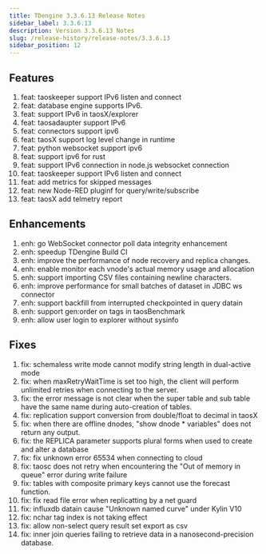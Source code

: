 ```yaml
---
title: TDengine 3.3.6.13 Release Notes
sidebar_label: 3.3.6.13
description: Version 3.3.6.13 Notes
slug: /release-history/release-notes/3.3.6.13
sidebar_position: 12
---
```


## Features
  1. feat: taoskeeper support IPv6 listen and connect
  2. feat: database engine supports IPv6.
  3. feat: support IPv6 in taosX/explorer
  4. feat: taosadaupter support IPv6
  5. feat: connectors support ipv6
  6. feat: taosX support log level change in runtime
  7. feat: python websocket support ipv6
  8. feat: support ipv6 for rust
  9. feat: support IPv6 connection in node.js websocket connection
 10. feat: taoskeeper support IPv6 listen and connect
 11. feat: add metrics for skipped messages
 12. feat: new Node-RED pluginf for query/write/subscribe
 13. feat: taosX add telmetry report

## Enhancements
  1. enh: go WebSocket connector poll data integrity enhancement
  2. enh: speedup TDengine Build CI
  3. enh: improve the performance of node recovery and replica changes.
  4. enh: enable monitor each vnode's actual memory usage and allocation
  5. enh: support importing CSV files containing newline characters.
  6. enh: improve performance for small batches of dataset in JDBC ws connector
  7. enh: support backfill from interrupted checkpointed in query datain
  8. enh: support gen:order on tags in taosBenchmark
  9. enh: allow user login to explorer without sysinfo

## Fixes
  1. fix: schemaless write mode cannot modify string length in dual-active mode
  2. fix: when maxRetryWaitTime is set too high, the client will perform unlimited retries when connecting to the server.
  3. fix: the error message is not clear when the super table and sub table have the same name during auto-creation of tables.
  4. fix: replication support conversion from double/float to decimal in taosX
  5. fix: when there are offline dnodes, "show dnode * variables" does not return any output.
  6. fix: the REPLICA parameter supports plural forms when used to create and alter a database 
  7. fix: fix unknown error 65534 when connecting to cloud
  8. fix: taosc does not retry when encountering the "Out of memory in queue" error during write failure
  9. fix: tables with composite primary keys cannot use the forecast function.
 10. fix: fix read file error when replicatting by a net guard
 11. fix: influxdb datain cause "Unknown named curve" under Kylin V10
 12. fix: nchar tag index is not taking effect
 13. fix: allow non-select query result set export as csv
 14. fix: inner join queries failing to retrieve data in a nanosecond-precision database.

